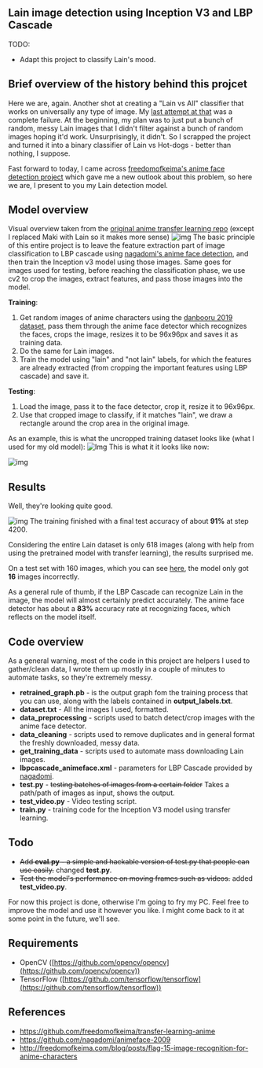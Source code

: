 
## Lain image detection using Inception V3 and LBP Cascade

TODO:
- Adapt this project to classify Lain's mood.

Brief overview of the history behind this projcet
------------
Here we are, again. Another shot at creating a "Lain vs All" classifier that works on universally any type of image. My [last attempt at that](https://github.com/d9x33/lain-vs-hotdog) was a complete failure. At the beginning, my plan was to just put a bunch of random, messy Lain images that I didn't filter against a bunch of random images hoping it'd work. Unsurprisingly, it didn't. So I scrapped the project and turned it into a binary classifier of Lain vs Hot-dogs - better than nothing, I suppose.

Fast forward to today, I came across [freedomofkeima's anime face detection project](https://github.com/freedomofkeima/transfer-learning-anime) which gave me a new outlook about this problem, so here we are, I present to you my Lain detection model.

Model overview
-----------

Visual overview taken from the [original anime transfer learning repo](https://github.com/freedomofkeima/transfer-learning-anime) (except I replaced Maki with Lain so it makes more sense)
![img](https://i.imgur.com/x2VpXcA.png)
The basic principle of this entire project is to leave the feature extraction part of image classification to LBP cascade using [nagadomi's anime face detection](https://github.com/nagadomi/lbpcascade_animeface), and then train the Inception v3 model using those images. Same goes for images used for testing, before reaching the classification phase, we use cv2 to crop the images, extract features, and pass those images into the model.

**Training**:
1. Get random images of anime characters using the [danbooru 2019 dataset](https://www.gwern.net/Danbooru2019), pass them through the anime face detector which recognizes the faces, crops the image, resizes it to be 96x96px and saves it as training data.
2. Do the same for Lain images.
3. Train the model using "lain" and "not lain" labels, for which the features are already extracted (from cropping the important features using LBP cascade) and save it.

**Testing**:
1. Load the image, pass it to the face detector, crop it, resize it to 96x96px.
2. Use that cropped image to classify, if it matches "lain", we draw a rectangle around the crop area in the original image. 

As an example, this is what the uncropped training dataset looks like (what I used for my old model):
![Img](https://i.imgur.com/SVY2mvL.jpg)
This is what it it looks like now:

![img](https://i.imgur.com/g4dZDMG.jpg)

Results
-----------
Well, they're looking quite good.

![img](https://i.imgur.com/b2KMqVL.png)
The training finished with a final test accuracy of about **91%** at step 4200.

Considering the entire Lain dataset is only 618 images (along with help from using the pretrained model with transfer learning), the results surprised me.

On a test set with 160 images, which you can see [here](https://mega.nz/folder/0cdA3I4D#q7evL4yDlko5aaQQOMI6wA), the model only got **16** images incorrectly.

As a general rule of thumb, if the LBP Cascade can recognize Lain in the image, the model will almost certainly predict accurately. The anime face detector has about a **83%** accuracy rate at recognizing faces, which reflects on the model itself.

Code overview
-----------
As a general warning, most of the code in this project are helpers I used to gather/clean data, I wrote them up mostly in a couple of minutes to automate tasks, so they're extremely messy.

- **retrained_graph.pb** - is the output graph fom the training process that you can use, along with the labels contained in **output_labels.txt**.
- **dataset.txt** - All the images I used, formatted.
- **data_preprocessing** - scripts used to batch detect/crop images with the anime face detector.
- **data_cleaning** - scripts used to remove duplicates and in general format the freshly downloaded, messy data.
- **get_training_data** - scripts used to automate mass downloading Lain images.
- **lbpcascade_animeface.xml** - parameters for LBP Cascade provided by [nagadomi](https://github.com/nagadomi/lbpcascade_animeface).
- **test.py** - ~~testing batches of images from a certain folder~~ Takes a path/path of images as input, shows the output.
- **test_video.py** - Video testing script.
- **train.py** - training code for the Inception V3 model using transfer learning.

Todo
-----------
- ~~Add **eval.py** - a simple and hackable version of test.py that people can use easily.~~ changed **test.py**.
- ~~Test the model's performance on moving frames such as videos.~~ added **test_video.py**.

For now this project is done, otherwise I'm going to fry my PC. Feel free to improve the model and use it however you like. I might come back to it at some point in the future, we'll see.

Requirements
-----------
-   OpenCV ([https://github.com/opencv/opencv](https://github.com/opencv/opencv))
-   TensorFlow ([https://github.com/tensorflow/tensorflow](https://github.com/tensorflow/tensorflow))

References
-----------
- https://github.com/freedomofkeima/transfer-learning-anime
- https://github.com/nagadomi/animeface-2009
- http://freedomofkeima.com/blog/posts/flag-15-image-recognition-for-anime-characters
